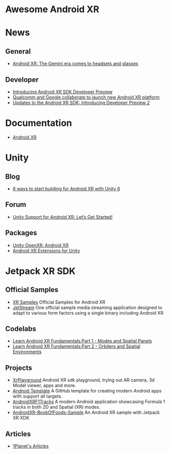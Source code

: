 # Awesome Android XR
 
# News
## General
- [Android XR: The Gemini era comes to headsets and glasses](https://blog.google/products/android/android-xr/)
## Developer
- [Introducing Android XR SDK Developer Preview](https://android-developers.googleblog.com/2024/12/introducing-android-xr-sdk-developer-preview.html)
- [Qualcomm and Google collaborate to launch new Android XR platform](https://www.qualcomm.com/developer/blog/2024/12/qualcomm-google-collaborate-to-launch-android-xr-platform)
- [Updates to the Android XR SDK: Introducing Developer Preview 2](https://android-developers.googleblog.com/2025/05/updates-to-android-xr-sdk-developer-preview.html)
# Documentation
- [Android XR](https://developer.android.com/develop/xr/)

# Unity
## Blog
- [6 ways to start building for Android XR with Unity 6](https://unity.com/blog/6-ways-to-start-building-for-android-xr-with-unity-6)
## Forum
- [Unity Support for Android XR: Let’s Get Started!](https://discussions.unity.com/t/unity-support-for-android-xr-let-s-get-started/1566527)
## Packages
- [Unity OpenXR: Android XR](https://docs.unity3d.com/Packages/com.unity.xr.androidxr-openxr@0.4/manual/index.html)
- [Android XR Extensions for Unity](https://github.com/android/android-xr-unity-package)

# Jetpack XR SDK
## Official Samples
- [XR Samples](https://github.com/android/xr-samples) Official Samples for Android XR
- [JetStream](https://github.com/android/adaptive-apps-samples/tree/main/AdaptiveJetStream) One official sample media streaming application designed to adapt to various form factors using a single binary including Android XR
## Codelabs
- [Learn Android XR Fundamentals:Part 1 - Modes and Spatial Panels](https://developer.android.com/codelabs/xr-fundamentals-part-1)
- [Learn Android XR Fundamentals:Part 2 - Orbiters and Spatial Environments](https://developer.android.com/codelabs/xr-fundamentals-part-2)
## Projects
- [XrPlayground](https://github.com/Kashif-E/XrPlayground) Android XR sdk playground, trying out AR camera, 3d Model viewer, apps and more.
- [Android Template](https://github.com/michaelbel/android-template) A GitHub template for creating modern Android apps with support all targets.
- [AndroidXRF1Tracks](https://github.com/kaaneneskpc/AndroidXRF1Tracks) A modern Android application showcasing Formula 1 tracks in both 2D and Spatial (XR) modes.
- [AndroidXR-BookOfFoods-Sample](https://github.com/drumath2237/AndroidXR-BookOfFoods-Sample) An Android XR sample with Jetpack XR XDK

## Articles
- [1Planet's Articles](https://1planet.co.jp/tech-blog/category/AndroidXR) 
